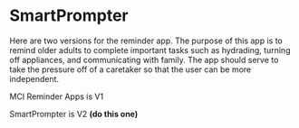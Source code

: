 # SmartPrompter

Here are two versions for the reminder app. The purpose of this app is to remind older adults to complete important tasks such as hydrading, turning off appliances, and communicating with family. The app should serve to take the pressure off of a caretaker so that the user can be more independent. 



MCI Reminder Apps is V1

SmartPrompter is V2 **(do this one)**

